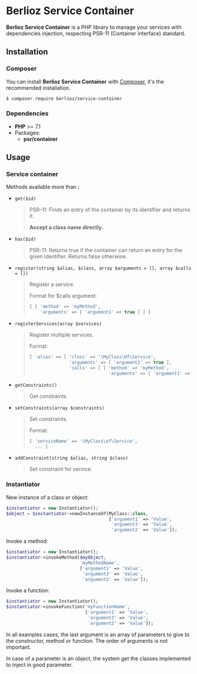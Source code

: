 # Berlioz Service Container

**Berlioz Service Container** is a PHP library to manage your services with dependencies injection, respecting PSR-11 (Container interface) standard.


## Installation

### Composer

You can install **Berlioz Service Container** with [Composer](https://getcomposer.org/), it's the recommended installation.

```bash
$ composer require berlioz/service-container
```

### Dependencies

* **PHP** >= 7.1
* Packages:
  * **psr/container**


## Usage

### Service container

Methods available more than :

- `get($id)`

  > PSR-11: Finds an entry of the container by its identifier and returns it.
  > 
  > **Accept a class name directly.**

- `has($id)`

  > PSR-11: Returns true if the container can return an entry for the given identifier.
  > Returns false otherwise.

- `register(string $alias, $class, array $arguments = [], array $calls = [])`

  > Register a service.
  >
  > Format for $calls argument:
  > ```php
  > [ [ 'method' => 'myMethod',
  >     'arguments' => [ 'argument1' => true ] ] ]
  > ```

- `registerServices(array $services)`

  > Register multiple services.
  >
  > Format:
  > ```php
  > [ 'alias' => [ 'class' => '\MyClass\Of\Service',
  >                'arguments' => [ 'argument1' => true ],
  >                'calls' => [ [ 'method' => 'myMethod',
  >                               'arguments' => [ 'argument1' => true ] ] ] ] ]
  > ```

- `getConstraints()`

  > Get constraints.

- `setConstraints(array $constraints)`

  > Set constraints.
  >
  > Format:
  > ```php
  > [ 'serviceName' => '\MyClass\of\Service',
  >   ... ]
  > ```

- `addConstraint(string $alias, string $class)`

  > Set constraint for service.

### Instantiator

New instance of a class or object:
```php
$instantiator = new Instantiator();
$object = $instantiator->newInstanceOf(MyClass::class,
                                       ['argument1' => 'Value',
                                        'argument3' => 'Value',
                                        'argument2' => 'Value']);
```

Invoke a method:
```php
$instantiator = new Instantiator();
$instantiator->invokeMethod($myObject,
                            'myMethodName',
                            ['argument1' => 'Value',
                             'argument3' => 'Value',
                             'argument2' => 'Value']);
```

Invoke a function:
```php
$instantiator = new Instantiator();
$instantiator->invokeFunction('myFunctionName',
                              ['argument1' => 'Value',
                               'argument3' => 'Value',
                               'argument2' => 'Value']);
```

In all examples cases, the last argument is an array of parameters to give to the constructor, method or function.
The order of arguments is not important.

In case of a parameter is an object, the system get the classes implemented to inject in good parameter.
